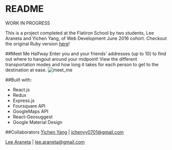 # README
WORK IN PROGRESS

This is a project completed at the Flatiron School by two students, Lee Araneta and Yichen Yang, of Web Development June 2016 cohort.
Checkout the original Ruby version [here](https://github.com/leearaneta/meet-me-halfway)!

##Meet Me Halfway
Enter you and your friends' addresses (up to 10) to find out where to hangout around your midpoint!
View the different transportation modes and how long it takes for each person to get to the destination at ease.
![meet_me](http://g.recordit.co/HmtUbBghJ9.gif)

##Built with:
* React.js
* Redux
* Express.js
* Foursquare API
* GoogleMaps API
* React-Geosuggest
* Google Material Design


##Collaborators
[Yichen Yang](https://github.com/yicheny001/) | ichenyy0701@gmail.com

[Lee Araneta](https://github.com/leearaneta/) | lee.araneta@gmail.com

